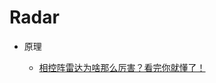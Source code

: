 # Radar

+ 原理

  + [相控阵雷达为啥那么厉害？看完你就懂了！](http://rf.eefocus.com/module/forum/forum.php?mod=viewthread&tid=607624)
